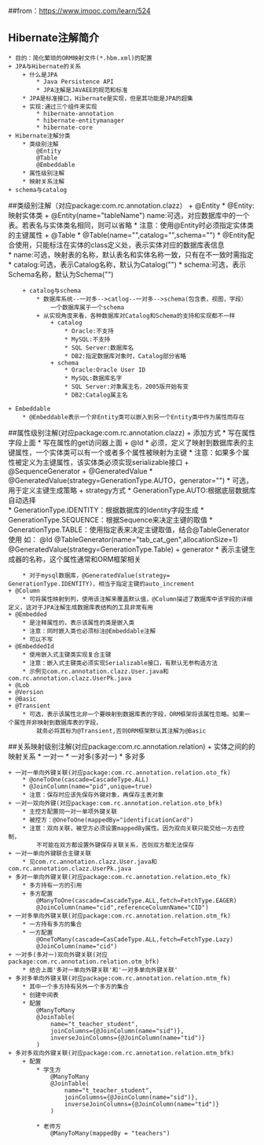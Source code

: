 ##from：https://www.imooc.com/learn/524


## Hibernate注解简介
    * 目的：简化繁琐的ORM映射文件(*.hbm.xml)的配置
    + JPA与Hibernate的关系
        + 什么是JPA
            * Java Persistence API 
            * JPA注解是JAVAEE的规范和标准
        * JPA是标准接口，Hibernate是实现，但是其功能是JPA的超集
        + 实现:通过三个组件来实现
            * hibernate-annotation
            * hibernate-entitymanager
            * hibernate-core                
    + Hibernate注解分类
        * 类级别注解
            @Entity
            @Table
            @Embeddable
        * 属性级别注解
        * 映射关系注解
    + schema与catalog        

##类级别注解（对应package:com.rc.annotation.clazz）
    + @Entity
        * @Entity:映射实体类
        + @Entity(name="tableName")
            name:可选，对应数据库中的一个表。若表名与实体类名相同，则可以省略
        * 注意：使用@Entity时必须指定实体类的主键属性 
    + @Table
        * @Table(name="",catalog="",schema="")
        * @Entity配合使用，只能标注在实体的class定义处，表示实体对应的数据库表信息       
        * name:可选，映射表的名称，默认表名和实体名称一致，只有在不一致时需指定
        * catalog:可选，表示Catalog名称，默认为Catalog("")
        * schema:可选，表示Schema名称，默认为Schema("")
        
        + catalog与schema
            * 数据库系统--一对多-->catlog--一对多-->schema(包含表，视图，字段）
                一个数据库属于一个schema
            + 从实现角度来看，各种数据库对Catalog和Schema的支持和实现都不一样
                + catalog    
                    * Oracle:不支持    
                    * MySQL:不支持    
                    * SQL Server:数据库名    
                    * DB2:指定数据库对象时，Catalog部分省略    
                + schema
                    * Oracle:Oracle User ID    
                    * MySQL:数据库名字   
                    * SQL Server:对象属主名，2005版开始有变    
                    * DB2:Catalog属主名
        
    + Embeddable
        * @Embeddable表示一个非Entity类可以嵌入到另一个Entity类中作为属性而存在
        
##属性级别注解(对应package:com.rc.annotation.clazz)
    + 添加方式
        * 写在属性字段上面
        * 写在属性的get访问器上面
    + @Id
        * 必须，定义了映射到数据库表的主键属性，一个实体类可以有一个或者多个属性被映射为主键
        * 注意：如果多个属性被定义为主键属性，该实体类必须实现serializable接口 
    + @SequenceGenerator
    + @GeneratedValue
        * @GeneratedValue(strategy=GenerationType.AUTO，generator="")
        * 可选，用于定义主键生成策略
        + strategy方式
            * GenerationType.AUTO:根据底层数据库自动选择                
            * GenerationType.IDENTITY：根据数据库的Identity字段生成
            * GenerationType.SEQUENCE：根据Sequence来决定主键的取值
            * GenerationType.TABLE：使用指定表来决定主键取值，结合@TableGenerator使用
                如：
                @Id
                @TableGenerator(name="tab_cat_gen",allocationSize=1)
                @GeneratedValue(strategy=GenerationType.Table)
        + generator
            * 表示主键生成器的名称，这个属性通常和ORM框架相关
            
        * 对于mysql数据库，@GeneratedValue(strategy= GenerationType.IDENTITY)，相当于指定主键的auto_increment              
    + @Column
        * 可将属性映射到列，使用该注解来覆盖默认值，@Column描述了数据库中该字段的详细定义，这对于JPA注解生成数据库表结构的工具非常有用
    + @Embedded
        * 是注释属性的，表示该属性的类是嵌入类
        * 注意：同时嵌入类也必须标注@Embeddable注解
        * 可以不写
    + @EmbeddedId
        * 使用嵌入式主键类实现复合主键
        * 注意：嵌入式主键类必须实现Serializable接口，有默认无参构造方法
        * 示例见com.rc.annotation.clazz.User.java和com.rc.annotation.clazz.UserPk.java
    + @Lob
    + @Version
    + @Basic
    + @Transient  
        * 可选，表示该属性北非一个要映射到数据库表的字段，ORM框架将该属性忽略。如果一个属性并非映射到数据库表的字段，
            就务必将其标为@Transient,否则ORM框架默认其注解为@Basic
            
##关系映射级别注解(对应package:com.rc.annotation.relation)
    + 实体之间的的映射关系
        * 一对一
        * 一对多(多对一)
        * 多对多

    + 一对一单向外键关联(对应package:com.rc.annotation.relation.oto_fk)
        * @oneToOne(cascade=CascadeType.ALL)
        * @JoinColumn(name="pid",unique=true)
        * 注意：保存时应该先保存外键对象，再保存主表对象                                          
    + 一对一双向外键(对应package:com.rc.annotation.relation.oto_bfk)
        * 主控方配置同一对一单项外键关联 
        * 被控方：@OneToOne(mappedBy="identificationCard")                    
        * 注意：双向关联，被空方必须设置mappedBy属性。因为双向关联只能交给一方去控制，
            不可能在双方都设置外键保存关联关系，否则双方都无法保存                     
    + 一对一单向外键联合主键关联 
        * 见com.rc.annotation.clazz.User.java和com.rc.annotation.clazz.UserPk.java                                         
    + 多对一单向外键关联(对应package:com.rc.annotation.relation.mto_fk)  
        * 多方持有一方的引用
        + 多方配置
            @ManyToOne(cascade=CascadeType.ALL,fetch=FetchType.EAGER)
            @JoinColumn(name="cid",referenceColumnName="CID")                                         
    + 一对多单向外键关联(对应package:com.rc.annotation.relation.otm_fk) 
        * 一方持有多方的集合
        * 一方配置
            @OneToMany(cascade=CasCadeType.ALL,fetch=FetchType.Lazy)
            @JoinColumn(name="cid")                                           
    + 一对多(多对一)双向外键关联(对应package:com.rc.annotation.relation.otm_bfk)  
        * 结合上面'多对一单向外键关联'和'一对多单向外键关联'                                        
    + 多对多单向外键关联(对应package:com.rc.annotation.relation.mtm_fk)   
        * 其中一个多方持有另外一个多方的集合
        * 创建中间表
        * 配置
            @ManyToMany
            @JoinTable(
                name="t_teacher_student",
                joinColumns={@JoinColumn(name="sid")},
                inverseJoinColumns={@JoinColumn(name="tid")}    
            )                                             
    + 多对多双向外键关联(对应package:com.rc.annotation.relation.mtm_bfk) 
        + 配置
            * 学生方
                @ManyToMany
                @JoinTable(
                    name="t_teacher_student",
                    joinColumns={@JoinColumn(name="sid")},
                    inverseJoinColumns={@JoinColumn(name="tid")}    
                )  
            
            * 老师方
                @ManyToMany(mappedBy = "teachers")                                                                             